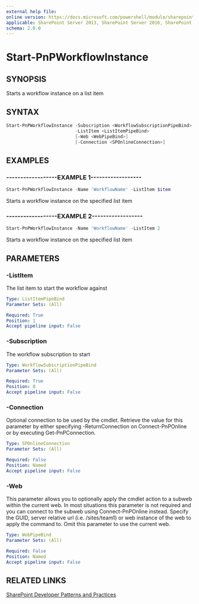 ```yaml
---
external help file:
online version: https://docs.microsoft.com/powershell/module/sharepoint-pnp/start-pnpworkflowinstance
applicable: SharePoint Server 2013, SharePoint Server 2016, SharePoint Server 2019, SharePoint Online
schema: 2.0.0
---
```


# Start-PnPWorkflowInstance

## SYNOPSIS
Starts a workflow instance on a list item

## SYNTAX 

```powershell
Start-PnPWorkflowInstance -Subscription <WorkflowSubscriptionPipeBind>
                          -ListItem <ListItemPipeBind>
                          [-Web <WebPipeBind>]
                          [-Connection <SPOnlineConnection>]
```

## EXAMPLES

### ------------------EXAMPLE 1------------------
```powershell
Start-PnPWorkflowInstance -Name 'WorkflowName' -ListItem $item 
```

Starts a workflow instance on the specified list item

### ------------------EXAMPLE 2------------------
```powershell
Start-PnPWorkflowInstance -Name 'WorkflowName' -ListItem 2 
```

Starts a workflow instance on the specified list item

## PARAMETERS

### -ListItem
The list item to start the workflow against

```yaml
Type: ListItemPipeBind
Parameter Sets: (All)

Required: True
Position: 1
Accept pipeline input: False
```

### -Subscription
The workflow subscription to start

```yaml
Type: WorkflowSubscriptionPipeBind
Parameter Sets: (All)

Required: True
Position: 0
Accept pipeline input: False
```

### -Connection
Optional connection to be used by the cmdlet. Retrieve the value for this parameter by either specifying -ReturnConnection on Connect-PnPOnline or by executing Get-PnPConnection.

```yaml
Type: SPOnlineConnection
Parameter Sets: (All)

Required: False
Position: Named
Accept pipeline input: False
```

### -Web
This parameter allows you to optionally apply the cmdlet action to a subweb within the current web. In most situations this parameter is not required and you can connect to the subweb using Connect-PnPOnline instead. Specify the GUID, server relative url (i.e. /sites/team1) or web instance of the web to apply the command to. Omit this parameter to use the current web.

```yaml
Type: WebPipeBind
Parameter Sets: (All)

Required: False
Position: Named
Accept pipeline input: False
```

## RELATED LINKS

[SharePoint Developer Patterns and Practices](https://aka.ms/sppnp)